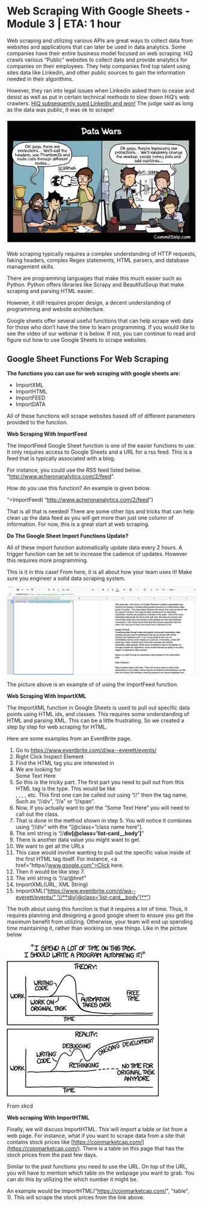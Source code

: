 # Web Scraping With Google Sheets - Module 3 | ETA: 1 hour

Web scraping and utilizing various APIs are great ways to collect data from websites and applications that can later be used in data analytics. Some companies have their entire business model focused on web scraping. HiQ crawls various “Public” websites to collect data and provide analytics for companies on their employees. They help companies find top talent using sites data like Linkedin, and other public sources to gain the information needed in their algorithms.

However, they ran into legal issues when Linkedin asked them to cease and desist as well as put in certain technical methods to slow down HiQ’s web crawlers. [HiQ subsequently sued Linkedin and won!](https://www.theregister.co.uk/2017/08/14/hiq_linkedin_bots_scraping/) The judge said as long as the data was public, it was ok to scrape!

![](./image1.jpg)

Web scraping typically requires a complex understanding of HTTP requests, faking headers, complex Regex statements, HTML parsers, and database management skills.

There are programming languages that make this much easier such as Python. Python offers libraries like Scrapy and BeautifulSoup that make scraping and parsing HTML easier.

However, it still requires proper design, a decent understanding of programming and website architecture.

Google sheets offer several useful functions that can help scrape web data for those who don’t have the time to learn programming. If you would like to see the video of our webinar it is below. If not, you can continue to read and figure out how to use Google Sheets to scrape websites.

## Google Sheet Functions For Web Scraping

**The functions you can use for web scraping with google sheets are:**

- ImportXML
- ImportHTML
- ImportFEED
- ImportDATA

All of these functions will scrape websites based off of different parameters provided to the function. 

**Web Scraping With ImportFeed**

The ImportFeed Google Sheet function is one of the easier functions to use. It only requires access to Google Sheets and a URL for a rss feed. This is a feed that is typically associated with a blog.

For instance, you could use the RSS feed listed below. “http://www.acheronanalytics.com/2/feed".

How do you use this function? An example is given below.

“=ImportFeed( “http://www.acheronanalytics.com/2/feed")

That is all that is needed! There are some other tips and tricks that can help clean up the data feed as you will get more than just one column of information. For now, this is a great start at web scraping.

**Do The Google Sheet Import Functions Update?**

All of these import function automatically update data every 2 hours. A trigger function can be set to increase the cadence of updates. However this requires more programming.

This is it in this case! From here, it is all about how your team uses it! Make sure you engineer a solid data scraping system.

![](./image2.png)

The picture above is an example of of using the ImportFeed function.

**Web Scraping With ImportXML**

The ImportXML function in Google Sheets is used to pull out specific data points using HTML ids, and classes. This requires some understanding of HTML and parsing XML. This can be a little frustrating. So we created a step by step for web scraping for HTML.

Here are some examples from an EventBrite page.

1. Go to https://www.eventbrite.com/d/wa--everett/events/
2. Right Click Inspect Element
3. Find the HTML tag you are interested in
4. We are looking for <div class = list-card__body> Some Text Here</div>
5. So this is the tricky part. The first part you need to pull out from this HTML tag is the type. This would be like <div>, <a>, <img>, <span>, etc. This first one can be called out using “//” then the tag name. Such as “//div”, “//a” or “//span”.
6. Now, if you actually want to get the “Some Text Here” you will need to call out the class.
7. That is done in the method shown in step 5. You will notice it combines using “//div” with the “[@class=”class name here”].
8. The xml string is “//**div[@class=’list-card__body’]**”
9. There is another data value you might want to get.
10. We want to get all the URLs
11. This case would involve wanting to pull out the specific value inside of the first HTML tag itself. For instance, <a href=”https//www.google.com">Click here</a>.
12. Then it would be like step 7.
13. The xml string is “//a/@href”
14. ImportXML(URL, XML String)
15. ImportXML(“https://www.eventbrite.com/d/wa--everett/events/",“//**div[@class=’list-card__body’]**”)

The truth about using this function is that it requires a lot of time. Thus, it requires planning and designing a good google sheet to ensure you get the maximum benefit from utilizing. Otherwise, your team will end up spending time maintaining it, rather than working on new things. Like in the picture below

![](./image3.png)

From xkcd

**Web scraping With ImportHTML**

Finally, we will discuss ImportHTML. This will import a table or list from a web page. For instance, what if you want to scrape data from a site that contains stock prices like [https://coinmarketcap.com/](https://coinmarketcap.com/). There is a table on this page that has the stock prices from the past few days.

Similar to the past functions you need to use the URL. On top of the URL, you will have to mention which table on the webpage you want to grab. You can do this by utilizing the which number it might be.

An example would be ImportHTML(“https://coinmarketcap.com/", "table", 1). This will scrape the stock prices from the link above.

